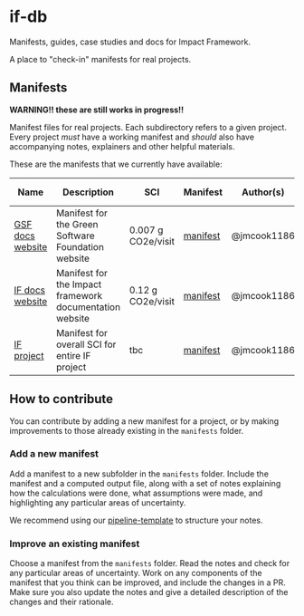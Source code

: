 # if-db

Manifests, guides, case studies and docs for Impact Framework. 

A place to "check-in" manifests for real projects.


## Manifests

**WARNING!! these are still works in progress!!**

Manifest files for real projects. Each subdirectory refers to a given project. Every project *must* have a working manifest and *should* also have accompanying notes, explainers and other helpful materials. 

These are the manifests that we currently have available:

| Name                                                  | Description                                             | SCI                | Manifest                                                       | Author(s)   | Date Added (ddmmyyyy) |
| ----------------------------------------------------- | ------------------------------------------------------- | ------------------ | -------------------------------------------------------------- | ----------- | --------------------- |
| [GSF docs website](manifests/if-docs-website)         | Manifest for the Green Software Foundation website      | 0.007 g CO2e/visit | [manifest](manifests/if-docs-website/gsf-docs-website-sci.yml) | @jmcook1186 | 29/08/2024            |
| [IF docs website](manifests/if-docs-website)          | Manifest for the Impact framework documentation website | 0.12 g CO2e/visit  | [manifest](manifests/if-docs-website/if-docs-website-sci.yml)  | @jmcook1186 | 29/08/2024            |
| [IF project](manifests/if-project/if-project-sci.yml) | Manifest for overall SCI for entire IF project          | tbc                | [manifest](manifests/if-project/if-project-sci.yml)            | @jmcook1186 | 29/08/2024            |

## How to contribute

You can contribute by adding a new manifest for a project, or by making improvements to those already existing in the `manifests` folder.

### Add a new manifest

Add a manifest to a new subfolder in the `manifests` folder. Include the manifest and a computed output file, along with a set of notes explaining how the calculations were done, what assumptions were made, and highlighting any particular areas of uncertainty.

We recommend using our [pipeline-template](./pipeline-template.md) to structure your notes.


### Improve an existing manifest

Choose a manifest from the `manifests` folder. Read the notes and check for any particular areas of uncertainty. Work on any components of the manifest that you think can be improved, and include the changes in a PR. Make sure you also update the notes and give a detailed description of the changes and their rationale.
